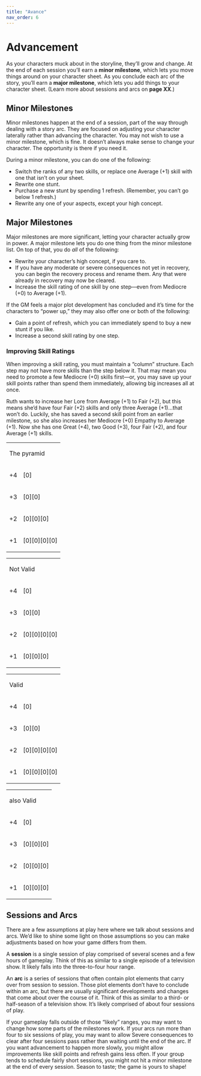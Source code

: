 ```yaml
---
title: "Avance"
nav_order: 6
---
```


# Advancement

As your characters muck about in the storyline, they’ll grow and change. At the end of each session you’ll earn a **minor milestone**, which lets you move things around on your character sheet. As you conclude each arc of the story, you’ll earn a **major milestone**, which lets you add things to your character sheet. (Learn more about sessions and arcs on **page XX**.)

## Minor Milestones

Minor <a id="_idTextAnchor025"></a>milestones happen at the end of a session, part of the way through dealing with a story arc. They are focused on adjusting your character laterally rather than advancing the character. You may not wish to use a minor milestone, which is fine. It doesn’t always make sense to change your character. The opportunity is there if you need it.

During a minor milestone, you can do one of the following:

*   Switch the ranks of any two skills, or replace one Average (+1) skill with one that isn’t on your sheet.
*   Rewrite one stunt.
*   Purchase a new stunt by spending 1 refresh. (Remember, you can’t go below 1 refresh.)
*   Rewrite any one of your aspects, except your high concept.

## Major Milestones

Major milestones are more significant, letting your character actually grow in power. A major milestone lets you do one thing from the minor milestone list. On top of that, you do _all_ of the following:

*   Rewrite your character’s high concept, if you care to.
*   If you have any moderate or severe consequences not yet in recovery, you can begin the recovery process and rename them. Any that were already in recovery may now be cleared.
*   Increase the skill rating of one skill by one step—even from Mediocre (+0) to Average (+1).

If the GM feels a major plot development has concluded and it’s time for the characters to “power up,” they may also offer one or both of the following:

*   Gain a point of refresh, which you can immediately spend to buy a new stunt if you like.
*   Increase a second skill rating by one step.

### Improving Skill Ratings

When improving a skill rating, you must maintain a “column” structure. Each step may not have more skills than the step below it. That may mean you need to promote a few Mediocre (+0) skills first—or, you may save up your skill points rather than spend them immediately, allowing big increases all at once.

Ruth wants to increase her Lore from Average (+1) to Fair (+2), but this means she’d have four Fair (+2) skills and only three Average (+1)…that won’t do. Luckily, she has saved a second skill point from an earlier milestone, so she also increases her Mediocre (+0) Empathy to Average (+1). Now she has one Great (+4), two Good (+3), four Fair (+2), and four Average (+1) skills.

<table id="table003">

<tbody>

<tr>

<td colspan="2">

The pyramid

</td>

</tr>

<tr>

<td>

+4

</td>

<td>

<dice>[0]</dice>

</td>

</tr>

<tr>

<td>

+3

</td>

<td>

<dice>[0][0]</dice>

</td>

</tr>

<tr>

<td>

+2

</td>

<td>

<dice>[0][0][0]</dice>

</td>

</tr>

<tr>

<td>

+1

</td>

<td>

<dice>[0][0][0][0]</dice>

</td>

</tr>

</tbody>

</table>

<table id="table004">

<tbody>

<tr>

<td colspan="2">

Not Valid

</td>

</tr>

<tr>

<td>

+4

</td>

<td>

<dice>[0]</dice>

</td>

</tr>

<tr>

<td>

+3

</td>

<td>

<dice>[0][0]</dice>

</td>

</tr>

<tr>

<td>

+2

</td>

<td>

<dice>[0][0][0][0]</dice>

</td>

</tr>

<tr>

<td>

+1

</td>

<td>

<dice>[0][0][0]</dice>

</td>

</tr>

</tbody>

</table>

<table id="table005">

<tbody>

<tr>

<td colspan="2">

Valid

</td>

</tr>

<tr>

<td>

+4

</td>

<td>

<dice>[0]</dice>

</td>

</tr>

<tr>

<td>

+3

</td>

<td>

<dice>[0][0]</dice>

</td>

</tr>

<tr>

<td>

+2

</td>

<td>

<dice>[0][0][0][0]</dice>

</td>

</tr>

<tr>

<td>

+1

</td>

<td>

<dice>[0][0][0][0]</dice>

</td>

</tr>

</tbody>

</table>

<table id="table006">

<tbody>

<tr>

<td colspan="2">

also Valid

</td>

</tr>

<tr>

<td>

+4

</td>

<td>

<dice>[0]</dice>

</td>

</tr>

<tr>

<td>

+3

</td>

<td>

<dice>[0][0][0]</dice>

</td>

</tr>

<tr>

<td>

+2

</td>

<td>

<dice>[0][0][0]</dice>

</td>

</tr>

<tr>

<td>

+1

</td>

<td>

<dice>[0][0][0]</dice>

</td>

</tr>

</tbody>

</table>

## Sessions and Arcs

There are a few assumptions at play here where we talk about sessions and arcs. We’d like to shine some light on those assumptions so you can make adjustments based on how your game differs from them.

A **session** is a single session of play comprised of several scenes and a few hours of gameplay. Think of this as similar to a single episode of a television show. It likely falls into the three-to-four hour range.

An **arc** is a series of sessions that often contain plot elements that carry over from session to session. Those plot elements don’t have to conclude within an arc, but there are usually significant developments and changes that come about over the course of it. Think of this as similar to a third- or half-season of a television show. It’s likely comprised of about four sessions of play.

If your gameplay falls outside of those “likely” ranges, you may want to change how some parts of the milestones work. If your arcs run more than four to six sessions of play, you may want to allow Severe consequences to clear after four sessions pass rather than waiting until the end of the arc. If you want advancement to happen more slowly, you might allow improvements like skill points and refresh gains less often. If your group tends to schedule fairly short sessions, you might not hit a minor milestone at the end of every session. Season to taste; the game is yours to shape!
